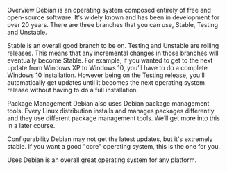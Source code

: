 Overview
Debian is an operating system composed entirely of free and open-source software. It’s widely known and has been in development for over 20 years. There are three branches that you can use, Stable, Testing and Unstable.

Stable is an overall good branch to be on. Testing and Unstable are rolling releases. This means that any incremental changes in those branches will eventually become Stable. For example, if you wanted to get to the next update from Windows XP to Windows 10, you’ll have to do a complete Windows 10 installation. However being on the Testing release, you’ll automatically get updates until it becomes the next operating system release without having to do a full installation.

Package Management
Debian also uses Debian package management tools. Every Linux distribution installs and manages packages differently and they use different package management tools. We’ll get more into this in a later course.

Configurability
Debian may not get the latest updates, but it's extremely stable. If you want a good "core" operating system, this is the one for you.

Uses
Debian is an overall great operating system for any platform.
